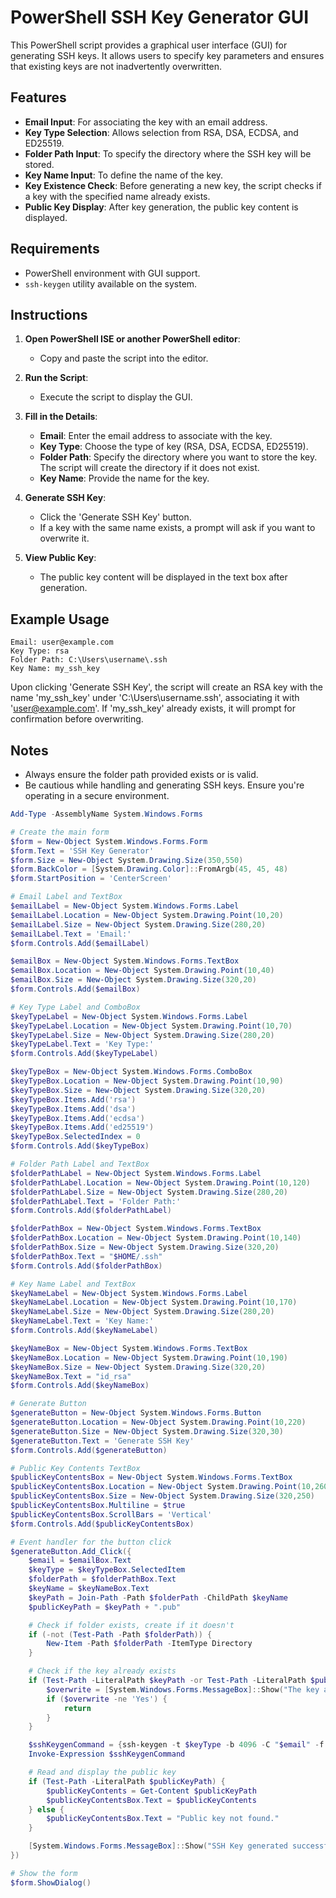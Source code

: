 
# PowerShell SSH Key Generator GUI

This PowerShell script provides a graphical user interface (GUI) for generating SSH keys. It allows users to specify key parameters and ensures that existing keys are not inadvertently overwritten.

## Features

- **Email Input**: For associating the key with an email address.
- **Key Type Selection**: Allows selection from RSA, DSA, ECDSA, and ED25519.
- **Folder Path Input**: To specify the directory where the SSH key will be stored.
- **Key Name Input**: To define the name of the key.
- **Key Existence Check**: Before generating a new key, the script checks if a key with the specified name already exists.
- **Public Key Display**: After key generation, the public key content is displayed.

## Requirements

- PowerShell environment with GUI support.
- `ssh-keygen` utility available on the system.

## Instructions

1. **Open PowerShell ISE or another PowerShell editor**:
    - Copy and paste the script into the editor.

2. **Run the Script**:
    - Execute the script to display the GUI.

3. **Fill in the Details**:
    - **Email**: Enter the email address to associate with the key.
    - **Key Type**: Choose the type of key (RSA, DSA, ECDSA, ED25519).
    - **Folder Path**: Specify the directory where you want to store the key. The script will create the directory if it does not exist.
    - **Key Name**: Provide the name for the key.

4. **Generate SSH Key**:
    - Click the 'Generate SSH Key' button.
    - If a key with the same name exists, a prompt will ask if you want to overwrite it.
  
5. **View Public Key**:
    - The public key content will be displayed in the text box after generation.

## Example Usage

```
Email: user@example.com
Key Type: rsa
Folder Path: C:\Users\username\.ssh
Key Name: my_ssh_key
```

Upon clicking 'Generate SSH Key', the script will create an RSA key with the name 'my_ssh_key' under 'C:\Users\username\.ssh', associating it with 'user@example.com'. If 'my_ssh_key' already exists, it will prompt for confirmation before overwriting.

## Notes

- Always ensure the folder path provided exists or is valid.
- Be cautious while handling and generating SSH keys. Ensure you're operating in a secure environment.

```powershell
Add-Type -AssemblyName System.Windows.Forms

# Create the main form
$form = New-Object System.Windows.Forms.Form
$form.Text = 'SSH Key Generator'
$form.Size = New-Object System.Drawing.Size(350,550)
$form.BackColor = [System.Drawing.Color]::FromArgb(45, 45, 48)
$form.StartPosition = 'CenterScreen'

# Email Label and TextBox
$emailLabel = New-Object System.Windows.Forms.Label
$emailLabel.Location = New-Object System.Drawing.Point(10,20)
$emailLabel.Size = New-Object System.Drawing.Size(280,20)
$emailLabel.Text = 'Email:'
$form.Controls.Add($emailLabel)

$emailBox = New-Object System.Windows.Forms.TextBox
$emailBox.Location = New-Object System.Drawing.Point(10,40)
$emailBox.Size = New-Object System.Drawing.Size(320,20)
$form.Controls.Add($emailBox)

# Key Type Label and ComboBox
$keyTypeLabel = New-Object System.Windows.Forms.Label
$keyTypeLabel.Location = New-Object System.Drawing.Point(10,70)
$keyTypeLabel.Size = New-Object System.Drawing.Size(280,20)
$keyTypeLabel.Text = 'Key Type:'
$form.Controls.Add($keyTypeLabel)

$keyTypeBox = New-Object System.Windows.Forms.ComboBox
$keyTypeBox.Location = New-Object System.Drawing.Point(10,90)
$keyTypeBox.Size = New-Object System.Drawing.Size(320,20)
$keyTypeBox.Items.Add('rsa')
$keyTypeBox.Items.Add('dsa')
$keyTypeBox.Items.Add('ecdsa')
$keyTypeBox.Items.Add('ed25519')
$keyTypeBox.SelectedIndex = 0
$form.Controls.Add($keyTypeBox)

# Folder Path Label and TextBox
$folderPathLabel = New-Object System.Windows.Forms.Label
$folderPathLabel.Location = New-Object System.Drawing.Point(10,120)
$folderPathLabel.Size = New-Object System.Drawing.Size(280,20)
$folderPathLabel.Text = 'Folder Path:'
$form.Controls.Add($folderPathLabel)

$folderPathBox = New-Object System.Windows.Forms.TextBox
$folderPathBox.Location = New-Object System.Drawing.Point(10,140)
$folderPathBox.Size = New-Object System.Drawing.Size(320,20)
$folderPathBox.Text = "$HOME/.ssh"
$form.Controls.Add($folderPathBox)

# Key Name Label and TextBox
$keyNameLabel = New-Object System.Windows.Forms.Label
$keyNameLabel.Location = New-Object System.Drawing.Point(10,170)
$keyNameLabel.Size = New-Object System.Drawing.Size(280,20)
$keyNameLabel.Text = 'Key Name:'
$form.Controls.Add($keyNameLabel)

$keyNameBox = New-Object System.Windows.Forms.TextBox
$keyNameBox.Location = New-Object System.Drawing.Point(10,190)
$keyNameBox.Size = New-Object System.Drawing.Size(320,20)
$keyNameBox.Text = "id_rsa"
$form.Controls.Add($keyNameBox)

# Generate Button
$generateButton = New-Object System.Windows.Forms.Button
$generateButton.Location = New-Object System.Drawing.Point(10,220)
$generateButton.Size = New-Object System.Drawing.Size(320,30)
$generateButton.Text = 'Generate SSH Key'
$form.Controls.Add($generateButton)

# Public Key Contents TextBox
$publicKeyContentsBox = New-Object System.Windows.Forms.TextBox
$publicKeyContentsBox.Location = New-Object System.Drawing.Point(10,260)
$publicKeyContentsBox.Size = New-Object System.Drawing.Size(320,250)
$publicKeyContentsBox.Multiline = $true
$publicKeyContentsBox.ScrollBars = 'Vertical'
$form.Controls.Add($publicKeyContentsBox)

# Event handler for the button click
$generateButton.Add_Click({
    $email = $emailBox.Text
    $keyType = $keyTypeBox.SelectedItem
    $folderPath = $folderPathBox.Text
    $keyName = $keyNameBox.Text
    $keyPath = Join-Path -Path $folderPath -ChildPath $keyName
    $publicKeyPath = $keyPath + ".pub"

    # Check if folder exists, create if it doesn't
    if (-not (Test-Path -Path $folderPath)) {
        New-Item -Path $folderPath -ItemType Directory
    }

    # Check if the key already exists
    if (Test-Path -LiteralPath $keyPath -or Test-Path -LiteralPath $publicKeyPath) {
        $overwrite = [System.Windows.Forms.MessageBox]::Show("The key already exists. Do you want to overwrite it?", "Confirm Overwrite", [System.Windows.Forms.MessageBoxButtons]::YesNo, [System.Windows.Forms.MessageBoxIcon]::Warning)
        if ($overwrite -ne 'Yes') {
            return
        }
    }

    $sshKeygenCommand = {ssh-keygen -t $keyType -b 4096 -C "$email" -f "$keyPath" -N ""}
    Invoke-Expression $sshKeygenCommand

    # Read and display the public key
    if (Test-Path -LiteralPath $publicKeyPath) {
        $publicKeyContents = Get-Content $publicKeyPath
        $publicKeyContentsBox.Text = $publicKeyContents
    } else {
        $publicKeyContentsBox.Text = "Public key not found."
    }

    [System.Windows.Forms.MessageBox]::Show("SSH Key generated successfully!")
})

# Show the form
$form.ShowDialog()
```
